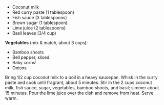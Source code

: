   * Coconut milk
  * Red curry paste (1 tablespoon)
  * Fish sauce (3 tablespoons)
  * Brown sugar (1 tablespoon)
  * Lime juice (2 tablespoons)
  * Basil leaves (3/4 cup)

**Vegetables** (mix & match, about 3 cups):
  * Bamboo shoots
  * Bell pepper, sliced
  * Baby corns!
  * Onions

Bring 1/2 cup coconut milk to a boil in a heavy saucepan. Whisk in the curry paste and cook until fragrant, about 5 minutes. Stir in the 2 cups coconut milk, fish sauce, sugar, vegetables, bamboo shoots, and basil; simmer about 15 minutes. Pour the lime juice over the dish and remove from heat. Serve warm.
